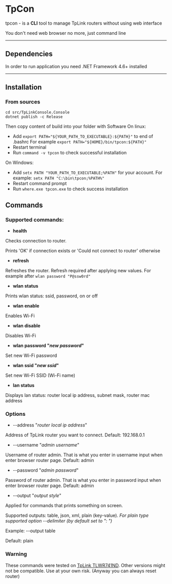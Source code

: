 # TpCon

tpcon - is a **CLI** tool to manage TpLink routers without using web interface

You don't need web browser no more, just command line

<hr>

## Dependencies

In order to run application you need .NET Framework 4.6+ installed

<hr>

## Installation

### From sources

```
cd src/TpLinkConsole.Console
dotnet publish -c Release
```
Then copy content of build into your folder with Software
On linux:
- Add `export PATH="${YOUR_PATH_TO_EXECUTABLE}:${PATH}"` to end of .bashrc
For example `export PATH="${HOME}/bin/tpcon:${PATH}"`
- Restart terminal
- Run `command -v tpcon` to check successful installation

On Windows:
- Add `setx PATH "YOUR_PATH_TO_EXECUTABLE;%PATH"` for your account. For example: `setx PATH "C:\bin\tpcon;%PATH%"`
- Restart command prompt
- Run `where.exe tpcon.exe` to check success installation

## Commands

### Supported commands:
- **health**

Checks connection to router. 

Prints 'OK' if connection exists or 'Could not connect to router' otherwise

- **refresh** 

Refreshes the router. 
Refresh required after applying new values. 
For example after ```wlan password "P@ssw0rd"```

- **wlan status**

Prints wlan status: ssid, password, on or off

- **wlan enable**

Enables Wi-Fi 

- **wlan disable**

Disables Wi-Fi

- **wlan password "*new password*"**

Set new Wi-Fi password

- **wlan ssid "*new ssid*"**

Set new Wi-Fi SSID (Wi-Fi name)

- **lan status**

Displays lan status: router local ip address, subnet mask, router mac address

### Options
- --address "*router local ip address*"

Address of TpLink router you want to connect. 
Default: 192.168.0.1

- --username "*admin username*"

Username of router admin. 
That is what you enter in username input when enter browser router page.
Default: admin

- --password "*admin password*"

Password of router admin.
That is what you enter in password input when enter browser router page.
Default: admin

- --output "*output style*"

Applied for commands that prints something on screen.

Supported outputs: table, json, xml, plain (key-value).
*For plain type supported option --delimiter (by default set to ": ")*

Example: --output table

Default: plain

### Warning

These commands were tested on [TpLink TLWR741ND](https://www.tp-link.com/ru/home-networking/wifi-router/tl-wr741nd/).
Other versions might not be compatible. 
Use at your own risk. (Anyway you can always reset router)

